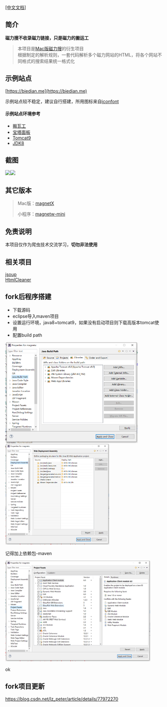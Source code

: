 [[中文文档]](https://github.com/dengyuhan/magnetW/wiki)

## 简介
__磁力搜不收录磁力链接，只是磁力的搬运工__  
>
>本项目是[Mac版磁力搜](https://github.com/youusername/magnetX)的衍生项目  
>根据制定的解析规则，一套代码解析多个磁力网站的HTML，将各个网站不同格式的搜索结果统一格式化

## 示例站点
[https://biedian.me](https://biedian.me)

示例站点较不稳定，建议自行搭建，所用图标来自[iconfont](https://www.iconfont.cn)  

#### 示例站点环境参考
* [搬瓦工](https://bwh88.net/aff.php?aff=48595)
* [宝塔面板](https://www.bt.cn/?invite_code=MV9va2p0bmQ=)
* [Tomcat9](https://tomcat.apache.org/download-90.cgi)
* [JDK8](https://www.oracle.com/technetwork/java/javase/downloads/jdk8-downloads-2133151.html)


## 截图
<img src="screenshots/5.gif" height="320"/><img src="screenshots/9.gif" height ="320"/>

## 其它版本
> Mac版：[magnetX](https://github.com/youusername/magnetX)
> 
> 小程序：[magnetw-mini](https://github.com/dengyuhan/magnetw-mini)

## 免责说明
本项目仅作为爬虫技术交流学习，__切勿非法使用__

## 相关项目
[jsoup](https://github.com/jhy/jsoup)  
[HtmlCleaner](https://mvnrepository.com/artifact/net.sourceforge.htmlcleaner/htmlcleaner)

## fork后程序搭建
- 下载源码
- eclipse导入maven项目
- 设置运行环境，java8+tomcat9，如果没有启动项目则下载高版本tomcat使用
- 配置build path

<img src="screenshots/buildPath1.png" height="320"/>
<img src="screenshots/buildPath2.png" height="320"/>

记得加上依赖包-maven

<img src="screenshots/buildPath3.png" height="320"/>

ok

## fork项目更新
https://blog.csdn.net/lz_peter/article/details/77972270